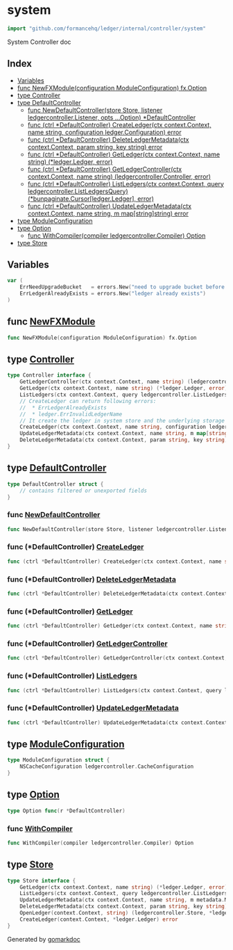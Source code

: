 <!-- Code generated by gomarkdoc. DO NOT EDIT -->

# system

```go
import "github.com/formancehq/ledger/internal/controller/system"
```

System Controller doc

## Index

- [Variables](<#variables>)
- [func NewFXModule\(configuration ModuleConfiguration\) fx.Option](<#NewFXModule>)
- [type Controller](<#Controller>)
- [type DefaultController](<#DefaultController>)
  - [func NewDefaultController\(store Store, listener ledgercontroller.Listener, opts ...Option\) \*DefaultController](<#NewDefaultController>)
  - [func \(ctrl \*DefaultController\) CreateLedger\(ctx context.Context, name string, configuration ledger.Configuration\) error](<#DefaultController.CreateLedger>)
  - [func \(ctrl \*DefaultController\) DeleteLedgerMetadata\(ctx context.Context, param string, key string\) error](<#DefaultController.DeleteLedgerMetadata>)
  - [func \(ctrl \*DefaultController\) GetLedger\(ctx context.Context, name string\) \(\*ledger.Ledger, error\)](<#DefaultController.GetLedger>)
  - [func \(ctrl \*DefaultController\) GetLedgerController\(ctx context.Context, name string\) \(ledgercontroller.Controller, error\)](<#DefaultController.GetLedgerController>)
  - [func \(ctrl \*DefaultController\) ListLedgers\(ctx context.Context, query ledgercontroller.ListLedgersQuery\) \(\*bunpaginate.Cursor\[ledger.Ledger\], error\)](<#DefaultController.ListLedgers>)
  - [func \(ctrl \*DefaultController\) UpdateLedgerMetadata\(ctx context.Context, name string, m map\[string\]string\) error](<#DefaultController.UpdateLedgerMetadata>)
- [type ModuleConfiguration](<#ModuleConfiguration>)
- [type Option](<#Option>)
  - [func WithCompiler\(compiler ledgercontroller.Compiler\) Option](<#WithCompiler>)
- [type Store](<#Store>)


## Variables

<a name="ErrNeedUpgradeBucket"></a>

```go
var (
    ErrNeedUpgradeBucket   = errors.New("need to upgrade bucket before add a new ledger on it")
    ErrLedgerAlreadyExists = errors.New("ledger already exists")
)
```

<a name="NewFXModule"></a>
## func [NewFXModule](<https://github.com/formancehq/ledger/blob/main/internal/controller/system/module.go#L13>)

```go
func NewFXModule(configuration ModuleConfiguration) fx.Option
```



<a name="Controller"></a>
## type [Controller](<https://github.com/formancehq/ledger/blob/main/internal/controller/system/controller.go#L13-L24>)



```go
type Controller interface {
    GetLedgerController(ctx context.Context, name string) (ledgercontroller.Controller, error)
    GetLedger(ctx context.Context, name string) (*ledger.Ledger, error)
    ListLedgers(ctx context.Context, query ledgercontroller.ListLedgersQuery) (*bunpaginate.Cursor[ledger.Ledger], error)
    // CreateLedger can return following errors:
    //  * ErrLedgerAlreadyExists
    //  * ledger.ErrInvalidLedgerName
    // It create the ledger in system store and the underlying storage
    CreateLedger(ctx context.Context, name string, configuration ledger.Configuration) error
    UpdateLedgerMetadata(ctx context.Context, name string, m map[string]string) error
    DeleteLedgerMetadata(ctx context.Context, param string, key string) error
}
```

<a name="DefaultController"></a>
## type [DefaultController](<https://github.com/formancehq/ledger/blob/main/internal/controller/system/controller.go#L26-L31>)



```go
type DefaultController struct {
    // contains filtered or unexported fields
}
```

<a name="NewDefaultController"></a>
### func [NewDefaultController](<https://github.com/formancehq/ledger/blob/main/internal/controller/system/controller.go#L97>)

```go
func NewDefaultController(store Store, listener ledgercontroller.Listener, opts ...Option) *DefaultController
```



<a name="DefaultController.CreateLedger"></a>
### func \(\*DefaultController\) [CreateLedger](<https://github.com/formancehq/ledger/blob/main/internal/controller/system/controller.go#L61>)

```go
func (ctrl *DefaultController) CreateLedger(ctx context.Context, name string, configuration ledger.Configuration) error
```



<a name="DefaultController.DeleteLedgerMetadata"></a>
### func \(\*DefaultController\) [DeleteLedgerMetadata](<https://github.com/formancehq/ledger/blob/main/internal/controller/system/controller.go#L91>)

```go
func (ctrl *DefaultController) DeleteLedgerMetadata(ctx context.Context, param string, key string) error
```



<a name="DefaultController.GetLedger"></a>
### func \(\*DefaultController\) [GetLedger](<https://github.com/formancehq/ledger/blob/main/internal/controller/system/controller.go#L73>)

```go
func (ctrl *DefaultController) GetLedger(ctx context.Context, name string) (*ledger.Ledger, error)
```



<a name="DefaultController.GetLedgerController"></a>
### func \(\*DefaultController\) [GetLedgerController](<https://github.com/formancehq/ledger/blob/main/internal/controller/system/controller.go#L33>)

```go
func (ctrl *DefaultController) GetLedgerController(ctx context.Context, name string) (ledgercontroller.Controller, error)
```



<a name="DefaultController.ListLedgers"></a>
### func \(\*DefaultController\) [ListLedgers](<https://github.com/formancehq/ledger/blob/main/internal/controller/system/controller.go#L79>)

```go
func (ctrl *DefaultController) ListLedgers(ctx context.Context, query ledgercontroller.ListLedgersQuery) (*bunpaginate.Cursor[ledger.Ledger], error)
```



<a name="DefaultController.UpdateLedgerMetadata"></a>
### func \(\*DefaultController\) [UpdateLedgerMetadata](<https://github.com/formancehq/ledger/blob/main/internal/controller/system/controller.go#L85>)

```go
func (ctrl *DefaultController) UpdateLedgerMetadata(ctx context.Context, name string, m map[string]string) error
```



<a name="ModuleConfiguration"></a>
## type [ModuleConfiguration](<https://github.com/formancehq/ledger/blob/main/internal/controller/system/module.go#L9-L11>)



```go
type ModuleConfiguration struct {
    NSCacheConfiguration ledgercontroller.CacheConfiguration
}
```

<a name="Option"></a>
## type [Option](<https://github.com/formancehq/ledger/blob/main/internal/controller/system/controller.go#L109>)



```go
type Option func(r *DefaultController)
```

<a name="WithCompiler"></a>
### func [WithCompiler](<https://github.com/formancehq/ledger/blob/main/internal/controller/system/controller.go#L111>)

```go
func WithCompiler(compiler ledgercontroller.Compiler) Option
```



<a name="Store"></a>
## type [Store](<https://github.com/formancehq/ledger/blob/main/internal/controller/system/store.go#L13-L20>)



```go
type Store interface {
    GetLedger(ctx context.Context, name string) (*ledger.Ledger, error)
    ListLedgers(ctx context.Context, query ledgercontroller.ListLedgersQuery) (*bunpaginate.Cursor[ledger.Ledger], error)
    UpdateLedgerMetadata(ctx context.Context, name string, m metadata.Metadata) error
    DeleteLedgerMetadata(ctx context.Context, param string, key string) error
    OpenLedger(context.Context, string) (ledgercontroller.Store, *ledger.Ledger, error)
    CreateLedger(context.Context, *ledger.Ledger) error
}
```

Generated by [gomarkdoc](<https://github.com/princjef/gomarkdoc>)
